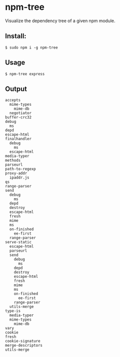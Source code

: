 # npm-tree

Visualize the dependency tree of a given npm module.

## Install:

```
$ sudo npm i -g npm-tree
```

## Usage

```
$ npm-tree express
```

## Output

```
accepts
  mime-types
    mime-db
  negotiator
buffer-crc32
debug
  ms
depd
escape-html
finalhandler
  debug
    ms
  escape-html
media-typer
methods
parseurl
path-to-regexp
proxy-addr
  ipaddr.js
qs
range-parser
send
  debug
    ms
  depd
  destroy
  escape-html
  fresh
  mime
  ms
  on-finished
    ee-first
  range-parser
serve-static
  escape-html
  parseurl
  send
    debug
      ms
    depd
    destroy
    escape-html
    fresh
    mime
    ms
    on-finished
      ee-first
    range-parser
  utils-merge
type-is
  media-typer
  mime-types
    mime-db
vary
cookie
fresh
cookie-signature
merge-descriptors
utils-merge
```
